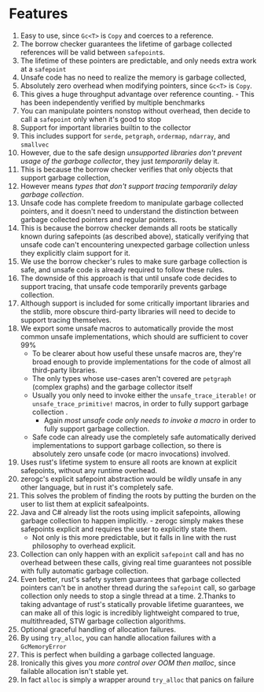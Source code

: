 Features
========
1. Easy to use, since `Gc<T>` is `Copy` and coerces to a reference.
 1. The borrow checker guarantees the lifetime of garbage collected references will be valid between `safepoint`s.
 2. The lifetime of these pointers are predictable, and only needs extra work at a `safepoint`
 3. Unsafe code has no need to realize the memory is garbage collected, 
2. Absolutely zero overhead when modifying pointers, since `Gc<T>` is `Copy`.
  1. This gives a huge throughput advantage over reference counting.
    - This has been independently verified by multiple benchmarks
  2. You can manipulate pointers nonstop without overhead,
    then decide to call a `safepoint` only when it's good to stop 
3. Support for important libraries builtin to the collector
  1. This includes support for `serde`, `petgraph`, `ordermap`, `ndarray`, and `smallvec`
  2. However, due to the safe design _unsupported libraries don't prevent usage of the garbage collector_,
     they just _temporarily_ delay it.
   1. This is because the borrow checker verifies that only objects that support garbage collection,
  3. However means _types that don't support tracing temporarily delay garbage collection_.
3. Unsafe code has complete freedom to manipulate garbage collected pointers, and it doesn't need to understand the distinction 
   between garbage collected pointers and regular pointers.
  1. This is because the borrow checker demands all roots be statically known during safepoints (as described above),
    statically verifying that unsafe code can't encountering unexpected garbage collection unless they explicitly claim support for it.
  2. We use the borrow checker's rules to make sure garbage collection is safe,
       and unsafe code is already required to follow these rules.
  3. The downside of this approach is that until unsafe code decides to support tracing,
     that unsafe code temporarily prevents garbage collection.
   1. Although support is included for some critically important libraries and the stdlib,
      more obscure third-party libraries will need to decide to support tracing themselves.
  3. We export some unsafe macros to automatically provide the most common unsafe implementations,
    which should are sufficient to cover 99%
     - To be clearer about how useful these unsafe macros are,
       they're broad enough to provide implementations for the code of almost all third-party libraries.
     - The only types whose use-cases aren't covered are `petgraph` (complex graphs) and the garbage collector itself
     - Usually you only need to invoke either the `unsafe_trace_iterable!` or `unsafe_trace_primitive!` macros,
       in order to fully support garbage collection .      
       - Again _most unsafe code only needs to invoke a macro_ in order to fully support garbage collection.
     - Safe code can already use the completely safe automatically derived implementations to support garbage collection,
       so there is absolutely zero unsafe code (or macro invocations) involved. 
4. Uses rust's lifetime system to ensure all roots are known at explicit safepoints, without any runtime overhead.
  1. zerogc's explicit safepoint abstraction would be wildly unsafe in any other language, but in rust it's completely safe.
   1. This solves the problem of finding the roots by
     putting the burden on the user to list them at explicit safealpoints.
  2. Java and C# already list the roots using implicit safepoints, allowing garbage collection to happen implicitly.
    - zerogc simply makes these safepoints explicit and requires the user to explicitly state them.
      - Not only is this more predictable, but it falls in line with the rust philosophy to overhead explicit.
5. Collection can only happen with an explicit `safepoint` call and has no overhead between these calls,
   giving real time guarantees not possible with fully automatic garbage collection.
  1. Even better, rust's safety system guarantees that garbage collected pointers
    can't be in another thread during the `safepoint` call,
    so garbage collection only needs to stop a single thread at a time.
  2.Thanks to taking advantage of rust's statically provable lifetime guarantees,
    we can make all of this logic is incredibly lightweight compared to true,
    multithreaded, STW garbage collection algorithms.
6. Optional graceful handling of allocation failures.
  1. By using `try_alloc`, you can handle allocation failures with a `GcMemoryError`
  2. This is perfect when building a garbage collected language.
  3. Ironically this gives you _more control over OOM then malloc_,
    since failable allocation isn't stable yet.
  4. In fact `alloc` is simply a wrapper around `try_alloc` that panics on failure